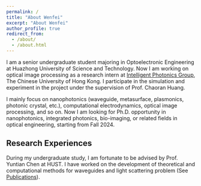 ```yaml
---
permalink: /
title: "About Wenfei"
excerpt: "About Wenfei"
author_profile: true
redirect_from: 
  - /about/
  - /about.html
---
```


I am a senior undergraduate student majoring in Optoelectronic Engineering at Huazhong University of Science and Technology. Now I am working on optical image processing as a research intern at [Intelligent Photonics Group](https://www.ee.cuhk.edu.hk/~crhuang/), The Chinese University of Hong Kong. I participate in the simulation and experiment in the project under the supervision of Prof. Chaoran Huang.

I mainly focus on nanophotonics (waveguide, metasurface, plasmonics, photonic crystal, etc.), computational electrodynamics, optical image processing, and so on. Now I am looking for Ph.D. opportunity in nanophotonics, integrated photonics, bio-imaging, or related fields in optical engineering, starting from Fall 2024.

Research Experiences
------
During my undergraduate study, I am fortunate to be advised by Prof. Yuntian Chen at HUST. I have worked on the development of theoretical and computational methods for waveguides and light scattering problem (See [Publications](https://cma9cma.github.io/publications/)). 
